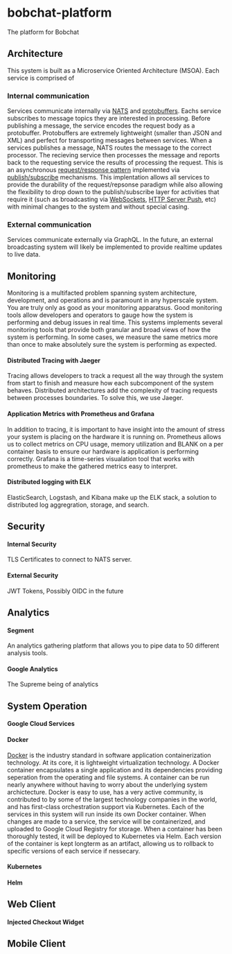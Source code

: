 # bobchat-platform
The platform for Bobchat

## Architecture

This system is built as a Microservice Oriented Architecture (MSOA). Each service is comprised of 

### Internal communication
Services communicate internally via [NATS](https://nats.io/) and [protobuffers](https://developers.google.com/protocol-buffers/). Eachs service subscribes to message topics they are interested in processing. Before publishing a message, the service encodes the request body as a protobuffer. Protobuffers are extremely lightweight (smaller than JSON and XML) and perfect for transporting messages between services. When a services publishes a message, NATS routes the message to the correct processor. The recieving service then processes the message and reports back to the requesting service the results of processing the request. This is an asynchronous [request/response pattern](https://en.wikipedia.org/wiki/Request%E2%80%93response) implemented via [publish/subscribe](https://en.wikipedia.org/wiki/Publish%E2%80%93subscribe_pattern) mechanisms. This implentation allows all services to provide the durability of the request/repsonse paradigm while also allowing the flexibility to drop down to the publish/subscribe layer for activities that require it (such as broadcasting via [WebSockets](https://developer.mozilla.org/en-US/docs/Web/API/WebSockets_API), [HTTP Server Push](https://en.wikipedia.org/wiki/HTTP/2_Server_Push), etc) with minimal changes to the system and without special casing.

### External communication
Services communicate externally via GraphQL. In the future, an external broadcasting system will likely be implemented to provide realtime updates to live data.

## Monitoring
Monitoring is a multifacted problem spanning system architecture, development, and operations and is paramount in any hyperscale system. You are truly only as good as your monitoring apparatsus. Good monitoring tools allow developers and operators to gauge how the system is performing and debug issues in real time.  This systems implements several monitoring tools that provide both granular and broad views of how the system is performing. In some cases, we measure the same metrics more than once to make absolutely sure the system is performing as expected.

#### Distributed Tracing with Jaeger
Tracing allows developers to track a request all the way through the system from start to finish and measure how each subcomponent of the system behaves. Distributed architectures add the complexity of tracing requests between processes boundaries. To solve this, we use Jaeger. 

#### Application Metrics with Prometheus and Grafana
In addition to tracing, it is important to have insight into the amount of stress your system is placing on the hardware it is running on. Prometheus allows us to collect metrics on CPU usage, memory utilization and BLANK on a per container basis to ensure our hardware is application is performing correctly. Grafana is a time-series visualation tool that works with prometheus to make the gathered metrics easy to interpret. 

#### Distributed logging with ELK
ElasticSearch, Logstash, and Kibana make up the ELK stack, a solution to distributed log aggregration, storage, and search.


## Security

#### Internal Security
TLS Certificates to connect to NATS server.
#### External Security
JWT Tokens, Possibly OIDC in the future

## Analytics

#### Segment
An analytics gathering platform that allows you to pipe data to 50 different analysis tools. 

#### Google Analytics
The Supreme being of analytics

## System Operation

#### Google Cloud Services
#### Docker
[Docker](https://www.docker.com/) is the industry standard in software application containerization technology. At its core, it is lightweight virtualization technology. A Docker container encapsulates a single application and its dependencies providing seperation from the operating and file systems. A container can be run nearly anywhere without having to worry about the underlying system archictecture. Docker is easy to use, has a very active community, is contributed to by some of the largest technology companies in the world, and has first-class orchestration support via Kubernetes. Each of the services in this system will run inside its own Docker container. When changes are made to a service, the service will be containerized, and uploaded to Google Cloud Registry for storage. When a container has been thoroughly tested, it will be deployed to Kubernetes via Helm. Each version of the container is kept longterm as an artifact, allowing us to rollback to specific versions of each service if nessecary. 

#### Kubernetes

#### Helm

## Web Client
#### Injected Checkout Widget
## Mobile Client
